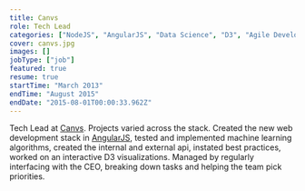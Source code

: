 ```yaml
---
title: Canvs
role: Tech Lead
categories: ["NodeJS", "AngularJS", "Data Science", "D3", "Agile Development"]
cover: canvs.jpg
images: []
jobType: ["job"]
featured: true
resume: true
startTime: "March 2013"
endTime: "August 2015"
endDate: "2015-08-01T00:00:33.962Z"
---
```


Tech Lead at [Canvs](https://www.canvs.ai/).  Projects varied across the stack.  Created the new web development stack in [AngularJS](https://angularjs.org/), tested and implemented machine learning algorithms, created the internal and external api, instated best practices, worked on an interactive D3 visualizations.  Managed by regularly interfacing with the CEO, breaking down tasks and helping the team pick priorities.